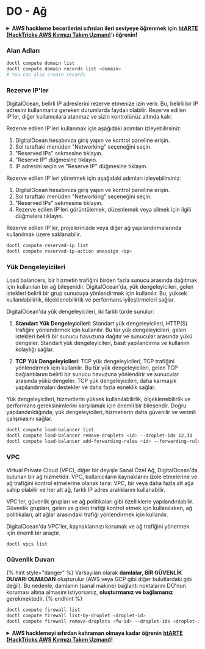 # DO - Ağ

<details>

<summary><strong>AWS hackleme becerilerini sıfırdan ileri seviyeye öğrenmek için</strong> <a href="https://training.hacktricks.xyz/courses/arte"><strong>htARTE (HackTricks AWS Kırmızı Takım Uzmanı)</strong></a><strong>'ı öğrenin!</strong></summary>

HackTricks'i desteklemenin diğer yolları:

* **Şirketinizi HackTricks'te reklamını görmek** veya **HackTricks'i PDF olarak indirmek** için [**ABONELİK PLANLARINI**](https://github.com/sponsors/carlospolop) kontrol edin!
* [**Resmi PEASS & HackTricks ürünlerini**](https://peass.creator-spring.com) edinin
* [**The PEASS Ailesi'ni**](https://opensea.io/collection/the-peass-family) keşfedin, özel [**NFT'lerimiz**](https://opensea.io/collection/the-peass-family) koleksiyonumuz
* 💬 [**Discord grubuna**](https://discord.gg/hRep4RUj7f) veya [**telegram grubuna**](https://t.me/peass) **katılın** veya **Twitter** 🐦 [**@hacktricks_live**](https://twitter.com/hacktricks_live)**'ı takip edin.**
* **Hacking hilelerinizi** [**HackTricks**](https://github.com/carlospolop/hacktricks) ve [**HackTricks Cloud**](https://github.com/carlospolop/hacktricks-cloud) github depolarına **PR göndererek paylaşın**.

</details>

### Alan Adları
```bash
doctl compute domain list
doctl compute domain records list <domain>
# You can also create records
```
### Rezerve IP'ler

DigitalOcean, belirli IP adreslerini rezerve etmenize izin verir. Bu, belirli bir IP adresini kullanmanız gereken durumlarda faydalı olabilir. Rezerve edilen IP'ler, diğer kullanıcılara atanmaz ve sizin kontrolünüz altında kalır.

Rezerve edilen IP'leri kullanmak için aşağıdaki adımları izleyebilirsiniz:

1. DigitalOcean hesabınıza giriş yapın ve kontrol paneline erişin.
2. Sol taraftaki menüden "Networking" seçeneğini seçin.
3. "Reserved IPs" sekmesine tıklayın.
4. "Reserve IP" düğmesine tıklayın.
5. IP adresini seçin ve "Reserve IP" düğmesine tıklayın.

Rezerve edilen IP'leri yönetmek için aşağıdaki adımları izleyebilirsiniz:

1. DigitalOcean hesabınıza giriş yapın ve kontrol paneline erişin.
2. Sol taraftaki menüden "Networking" seçeneğini seçin.
3. "Reserved IPs" sekmesine tıklayın.
4. Rezerve edilen IP'leri görüntülemek, düzenlemek veya silmek için ilgili düğmelere tıklayın.

Rezerve edilen IP'ler, projelerinizde veya diğer ağ yapılandırmalarında kullanılmak üzere saklanabilir.
```bash
doctl compute reserved-ip list
doctl compute reserved-ip-action unassign <ip>
```
### Yük Dengeleyicileri

Load balancers, bir hizmetin trafiğini birden fazla sunucu arasında dağıtmak için kullanılan bir ağ bileşenidir. DigitalOcean'da, yük dengeleyicileri, gelen istekleri belirli bir grup sunucuya yönlendirmek için kullanılır. Bu, yüksek kullanılabilirlik, ölçeklenebilirlik ve performans iyileştirmeleri sağlar.

DigitalOcean'da yük dengeleyicileri, iki farklı türde sunulur:

1. **Standart Yük Dengeleyicileri**: Standart yük dengeleyicileri, HTTP(S) trafiğini yönlendirmek için kullanılır. Bu tür yük dengeleyicileri, gelen istekleri belirli bir sunucu havuzuna dağıtır ve sunucular arasında yükü dengeler. Standart yük dengeleyicileri, basit yapılandırma ve kullanım kolaylığı sağlar.

2. **TCP Yük Dengeleyicileri**: TCP yük dengeleyicileri, TCP trafiğini yönlendirmek için kullanılır. Bu tür yük dengeleyicileri, gelen TCP bağlantılarını belirli bir sunucu havuzuna yönlendirir ve sunucular arasında yükü dengeler. TCP yük dengeleyicileri, daha karmaşık yapılandırmaları destekler ve daha fazla esneklik sağlar.

Yük dengeleyicileri, hizmetlerin yüksek kullanılabilirlik, ölçeklenebilirlik ve performans gereksinimlerini karşılamak için önemli bir bileşendir. Doğru yapılandırıldığında, yük dengeleyicileri, hizmetlerin daha güvenilir ve verimli çalışmasını sağlar.
```bash
doctl compute load-balancer list
doctl compute load-balancer remove-droplets <id> --droplet-ids 12,33
doctl compute load-balancer add-forwarding-rules <id> --forwarding-rules entry_protocol:tcp,entry_port:3306,...
```
### VPC

Virtual Private Cloud (VPC), diğer bir deyişle Sanal Özel Ağ, DigitalOcean'da bulunan bir ağ hizmetidir. VPC, kullanıcıların kaynaklarını izole etmelerine ve ağ trafiğini kontrol etmelerine olanak tanır. VPC, bir veya daha fazla alt ağa sahip olabilir ve her alt ağ, farklı IP adres aralıklarını kullanabilir.

VPC'ler, güvenlik grupları ve ağ politikaları gibi özelliklerle yapılandırılabilir. Güvenlik grupları, gelen ve giden trafiği kontrol etmek için kullanılırken, ağ politikaları, alt ağlar arasındaki trafiği yönlendirmek için kullanılır.

DigitalOcean'da VPC'ler, kaynaklarınızı korumak ve ağ trafiğini yönetmek için önemli bir araçtır.
```
doctl vpcs list
```
### Güvenlik Duvarı

{% hint style="danger" %}
Varsayılan olarak **damlalar, BİR GÜVENLİK DUVARI OLMADAN** oluşturulur (AWS veya GCP gibi diğer bulutlardaki gibi değil). Bu nedenle, damlanın (sanal makine) bağlantı noktalarını DO'nun koruması altına almasını istiyorsanız, **oluşturmanız ve bağlamanız** gerekmektedir.
{% endhint %}
```bash
doctl compute firewall list
doctl compute firewall list-by-droplet <droplet-id>
doctl compute firewall remove-droplets <fw-id> --droplet-ids <droplet-id>
```
<details>

<summary><strong>AWS hacklemeyi sıfırdan kahraman olmaya kadar öğrenin</strong> <a href="https://training.hacktricks.xyz/courses/arte"><strong>htARTE (HackTricks AWS Kırmızı Takım Uzmanı)</strong></a><strong>!</strong></summary>

HackTricks'ı desteklemenin diğer yolları:

* **Şirketinizi HackTricks'te reklamını görmek isterseniz** veya **HackTricks'i PDF olarak indirmek isterseniz** [**ABONELİK PLANLARINA**](https://github.com/sponsors/carlospolop) göz atın!
* [**Resmi PEASS & HackTricks ürünlerini**](https://peass.creator-spring.com) edinin
* [**The PEASS Ailesi'ni**](https://opensea.io/collection/the-peass-family) keşfedin, özel [**NFT'lerimiz**](https://opensea.io/collection/the-peass-family) koleksiyonumuz
* 💬 [**Discord grubuna**](https://discord.gg/hRep4RUj7f) veya [**telegram grubuna**](https://t.me/peass) **katılın** veya **Twitter** 🐦 [**@hacktricks_live**](https://twitter.com/hacktricks_live)**'ı takip edin**.
* **Hacking hilelerinizi** [**HackTricks**](https://github.com/carlospolop/hacktricks) ve [**HackTricks Cloud**](https://github.com/carlospolop/hacktricks-cloud) github depolarına **PR göndererek paylaşın**.

</details>
